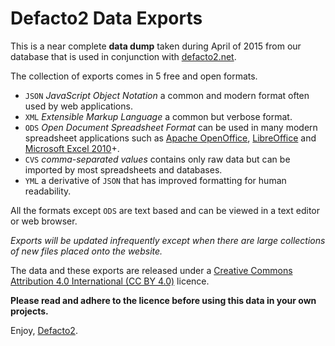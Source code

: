 # Defacto2 Data Exports

This is a near complete **data dump** taken during April of 2015 from our database that is used in conjunction with [defacto2.net](https://defacto2.net).

The collection of exports comes in 5 free and open formats.
* `JSON` *JavaScript Object Notation* a common and modern format often used by web applications.
* `XML` *Extensible Markup Language* a common but verbose format.
* `ODS` *Open Document Spreadsheet Format* can be used in many modern spreadsheet applications such as [Apache OpenOffice](https://www.openoffice.org/), [LibreOffice](https://www.libreoffice.org/) and [Microsoft Excel 2010](https://support.office.com/en-us/article/Use-Excel-to-open-or-save-a-worksheet-in-the-OpenDocument-Spreadsheet-ods-format-c7114baa-f08a-49eb-aefd-f5d61ed347cd)+.
* `CVS` *comma-separated values* contains only raw data but can be imported by most spreadsheets and databases. 
* `YML` a derivative of `JSON` that has improved formatting for human readability.

All the formats except `ODS` are text based and can be viewed in a text editor or web browser.

*Exports will be updated infrequently except when there are large collections of new files placed onto the website.*

The data and these exports are released under a [Creative Commons Attribution 4.0 International (CC BY 4.0)](https://creativecommons.org/licenses/by/4.0/) licence. 

**Please read and adhere to the licence before using this data in your own projects.**

Enjoy, [Defacto2](https://defacto2.net).
